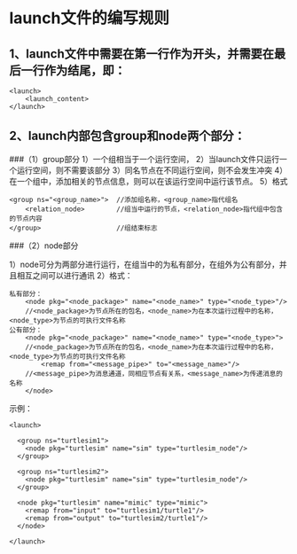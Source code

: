 # launch文件的编写规则
## 1、launch文件中需要<launch>在第一行作为开头，并需要</launch>在最后一行作为结尾，即：
```
<launch>
    <launch_content>
</launch>
```
## 2、launch内部包含group和node两个部分：
###（1）group部分
1）一个组相当于一个运行空间，
2）当launch文件只运行一个运行空间，则不需要该部分
3）同名节点在不同运行空间，则不会发生冲突
4）在一个组中，添加相关的节点信息，则可以在该运行空间中运行该节点。
5）格式
```
<group ns="<group_name>">  //添加组名称，<group_name>指代组名
    <relation_node>        //组当中运行的节点，<relation_node>指代组中包含的节点内容
</group>                   //组结束标志

```
###（2）node部分

1）node可分为两部分进行运行，在组当中的为私有部分，在组外为公有部分，并且相互之间可以进行通讯
2）格式：
```
私有部分：
    <node pkg="<node_package>" name="<node_name>" type="<node_type>"/>
    //<node_package>为节点所在的包名，<node_name>为在本次运行过程中的名称，<node_type>为节点的可执行文件名称
公有部分：
    <node pkg="<node_package>" name="<node_name>" type="<node_type>">
    //<node_package>为节点所在的包名，<node_name>为在本次运行过程中的名称，<node_type>为节点的可执行文件名称
        <remap from="<message_pipe>" to="<message_name>"/>
	//<message_pipe>为消息通道，同相应节点有关系，<message_name>为传递消息的名称
    </node>
```

示例：
```
<launch>

  <group ns="turtlesim1">
    <node pkg="turtlesim" name="sim" type="turtlesim_node"/>
  </group>

  <group ns="turtlesim2">
    <node pkg="turtlesim" name="sim" type="turtlesim_node"/>
  </group>

  <node pkg="turtlesim" name="mimic" type="mimic">
    <remap from="input" to="turtlesim1/turtle1"/>
    <remap from="output" to="turtlesim2/turtle1"/>
  </node>

</launch>
```
